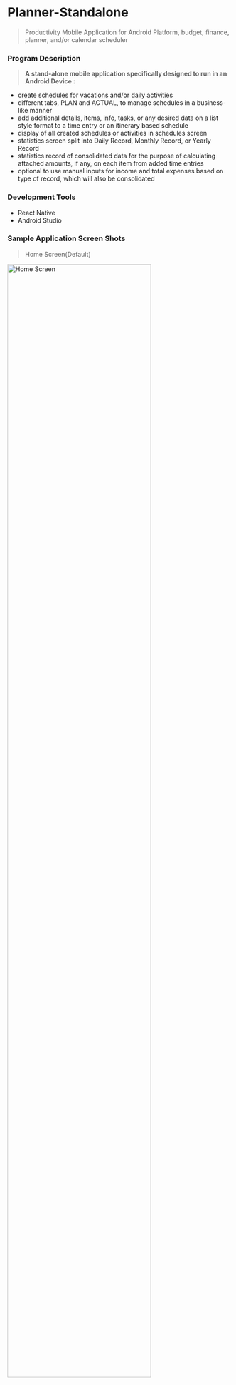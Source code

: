 # Planner-Standalone
> Productivity Mobile Application for Android Platform, budget, finance, planner, and/or calendar scheduler

<h3>Program Description</h3>

> <b> A stand-alone mobile application specifically designed to run in an Android Device : </b>

- create schedules for vacations and/or daily activities
- different tabs, PLAN and ACTUAL, to manage schedules in a business-like manner
- add additional details, items, info, tasks, or any desired data on a list style format to a time entry or an itinerary based schedule
- display of all created schedules or activities in schedules screen
- statistics screen split into Daily Record, Monthly Record, or Yearly Record
- statistics record of consolidated data for the purpose of calculating attached amounts, if any, on each item from added time entries
- optional to use manual inputs for income and total expenses based on type of record, which will also be consolidated

<h3>Development Tools</h3>

- React Native
- Android Studio

<h3>Sample Application Screen Shots</h3>

> Home Screen(Default)

<img src = "https://i.imgur.com/3VkT6Ao.png" height = "80%" width = "80%" alt = "Home Screen">

